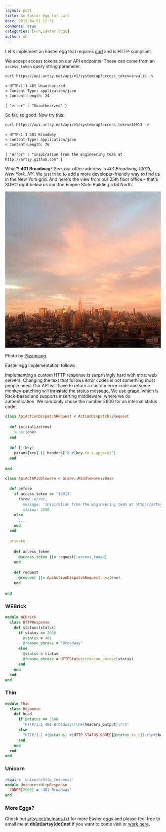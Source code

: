```yaml
---
layout: post
title: An Easter Egg for Curl
date: 2013-04-01 12:21
comments: true
categories: [Fun,Easter Eggs]
author: db
---
```


Let's implement an Easter egg that requires [curl](http://curl.haxx.se/) and is HTTP-compliant.

We accept access tokens on our API endpoints. These can come from an `access_token` query string parameter.

```
curl https://api.artsy.net/api/v1/system/up?access_token=invalid -v

< HTTP/1.1 401 Unauthorized
< Content-Type: application/json
< Content-Length: 24

{ "error" : "Unauthorized" }
```

So far, so good. Now try this:

```
curl https://api.artsy.net/api/v1/system/up?access_token=10013 -v

< HTTP/1.1 401 Broadway
< Content-Type: application/json
< Content-Length: 76

{ "error" : "Inspiration from the Engineering team at http://artsy.github.com" }
```

What?! **401 Broadway**? See, our office address is *401 Broadway, 10013, New York, NY*. We just tried to add a more developer-friendly way to find us in the New York grid. And here's the view from our 25th floor office - that's SOHO right below us and the Empire State Building a bit North.

<img src="/images/2013-04-01-an-easter-egg-for-curl/artsy-office-view.jpg" />

Photo by [@zamiang](https://github.com/zamiang).

Easter egg implementation follows.

<!-- more -->

Implementing a custom HTTP response is surprisingly hard with most web servers. Changing the text that follows error codes is not something most people need. Our API will have to return a custom error code and some monkey-patching will translate the status message. We use [grape](https://github.com/intridea/grape), which is Rack-based and supports inserting middleware, where we do authentication. We randomly chose the number 2600 for an internal status code.

``` ruby api/api_action_dispatch_request.rb
class ApiActionDispatchRequest < ActionDispatch::Request

  def initialize(env)
    super(env)
  end

  def [](key)
    params[key] || headers["X_#{key.to_s.upcase}"]
  end

end
```

``` ruby api/api_auth_middleware.rb
class ApiAuthMiddleware < Grape::Middleware::Base

  def before
    if access_token == "10013"
      throw :error,
        message: 'Inspiration from the Engineering team at http://artsy.github.com',
        status: 2600
    else
      ...
    end
  end

  private

    def access_token
      @access_token ||= request[:access_token]
    end

    def request
      @request ||= ApiActionDispatchRequest.new(env)
    end

end
```

### WEBrick

``` ruby config/initializers/broadway/webrick.rb
module WEBrick
  class HTTPResponse
    def status=(status)
      if status == 2600
        @status = 401
        @reason_phrase = "Broadway"
      else
        @status = status
        @reason_phrase = HTTPStatus::reason_phrase(status)
      end
    end
  end
end
```

### Thin

``` ruby config/initializers/broadway/thin.rb
module Thin
  class Response
    def head
      if @status == 2600
        "HTTP/1.1 401 Broadway\r\n#{headers_output}\r\n"
      else
        "HTTP/1.1 #{@status} #{HTTP_STATUS_CODES[@status.to_i]}\r\n#{headers_output}\r\n"
      end
    end
  end
end
```

### Unicorn

``` ruby config/initializers/broadway/unicorn.rb
require 'unicorn/http_response'
module Unicorn::HttpResponse
  CODES[2600] = '401 Broadway'
end
```

### More Eggs?

Check out [artsy.net/humans.txt](https://api.artsy.net/humans.txt) for more Easter eggs and please feel free to email me at **db[at]artsy[dot]net** if you want to come visit or [work here](https://artsy.net/jobs).
